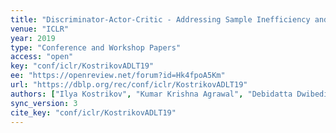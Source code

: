```yaml
---
title: "Discriminator-Actor-Critic - Addressing Sample Inefficiency and Reward Bias in Adversarial Imitation Learning."
venue: "ICLR"
year: 2019
type: "Conference and Workshop Papers"
access: "open"
key: "conf/iclr/KostrikovADLT19"
ee: "https://openreview.net/forum?id=Hk4fpoA5Km"
url: "https://dblp.org/rec/conf/iclr/KostrikovADLT19"
authors: ["Ilya Kostrikov", "Kumar Krishna Agrawal", "Debidatta Dwibedi", "Sergey Levine", "Jonathan Tompson"]
sync_version: 3
cite_key: "conf/iclr/KostrikovADLT19"
---
```

